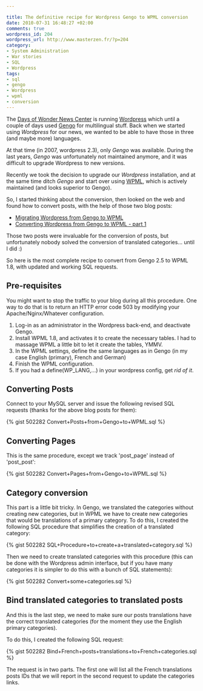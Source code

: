```yaml
--- 

title: The definitive recipe for Wordpress Gengo to WPML conversion
date: 2010-07-31 16:48:27 +02:00
comments: true
wordpress_id: 204
wordpress_url: http://www.masterzen.fr/?p=204
category: 
- System Administration
- War stories
- SQL
- Wordpress
tags: 
- sql
- gengo
- Wordpress
- wpml
- conversion
---
```

The [Days of Wonder News Center](http://blog.daysofwonder.com) is running [Wordpress](http://wordpress.org) which until a couple of days used [Gengo](http://wordpress.org/extend/plugins/gengo/) for multilingual stuff. Back when we started using _Wordpress_ for our news, we wanted to be able to have those in three (and maybe more) languages.

At that time (in 2007, wordpress 2.3), only _Gengo_ was available.
During the last years, _Gengo_ was unfortunately not maintained anymore, and it was difficult to upgrade Wordpress to new versions.

Recently we took the decision to upgrade our _Wordpress_ installation, and at the same time ditch _Gengo_ and start over using [WPML](http://wpml.org/), which is actively maintained (and looks superior to Gengo).

So, I started thinking about the conversion, then looked on the web and  found how to convert posts, with the help of those two blog posts:

- [Migrating Wordpress from Gengo to WPML](http://www.bernawebdesign.ch/byteblog/2009/08/15/migrating-wordpress-from-gengo-to-wpml/)
- [Converting Wordpress from Gengo to WPML - part 1](http://www.pietvanoostrum.com/en/wordpress/converting-wordpress-from-gengo-to-wpml/)


Those two posts were invaluable for the conversion of posts, but unfortunately nobody solved the conversion of translated categories... until I did :)

So here is the most complete recipe to convert from Gengo 2.5 to WPML 1.8, with updated and working SQL requests.

## Pre-requisites

You might want to stop the traffic to your blog during all this procedure. One way to do that is to return an HTTP error code 503 by modifying your Apache/Nginx/Whatever configuration.

1. Log-in as an administrator in the Wordpress back-end, and deactivate Gengo.
2. Install WPML 1.8, and activates it to create the necessary tables. I had to massage WPML a little bit to let it create the tables, YMMV.
3. In the WPML settings, define the same languages as in Gengo (in my case English (primary), French and German)
4. Finish the WPML configuration.
5. If you had a define(WP_LANG,...) in your wordpress config, get _rid of it_.

## Converting Posts

Connect to your MySQL server and issue the following revised SQL requests (thanks for the above blog posts for them):

{% gist 502282 Convert+Posts+from+Gengo+to+WPML.sql %}

## Converting Pages


This is the same procedure, except we track 'post_page' instead of 'post_post':

{% gist 502282 Convert+Pages+from+Gengo+to+WPML.sql %}

## Category conversion

This part is a little bit tricky. In Gengo, we translated the categories without creating new categories, but in WPML we have to create new categories that would be translations of a primary category.
To do this, I created the following SQL procedure that simplifies the creation of a translated category:

{% gist 502282 SQL+Procedure+to+create+a+translated+category.sql %}

Then we need to create translated categories with this procedure (this can be done with the Wordpress admin interface, but if you have many categories it is simpler to do this with a bunch of SQL statements):  

{% gist 502282 Convert+some+categories.sql %}

## Bind translated categories to translated posts

And this is the last step, we need to make sure our posts translations have the correct translated categories (for the moment they use the English primary categories).

To do this, I created the following SQL request:

{% gist 502282 Bind+French+posts+translations+to+French+categories.sql %}

The request is in two parts. The first one will list all the French translations posts IDs that we will report in the second request to update the categories links.

